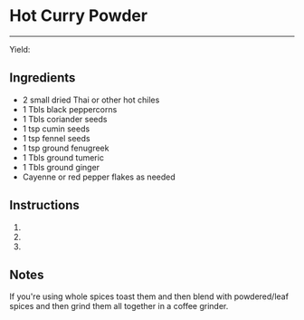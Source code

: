 # Hot Curry Powder
---
Yield:

## Ingredients
- 2 small dried Thai or other hot chiles
- 1 Tbls black peppercorns
- 1 Tbls coriander seeds
- 1 tsp cumin seeds
- 1 tsp fennel seeds
- 1 tsp ground fenugreek
- 1 Tbls ground tumeric
- 1 Tbls ground ginger
- Cayenne or red pepper flakes as needed

## Instructions
1. 
2. 
3. 

## Notes

If you're using whole spices toast them and then blend with powdered/leaf spices and then grind them all together in a coffee grinder.
